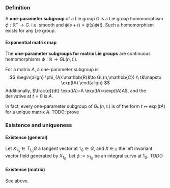 ### Definition
A **one-parameter subgroup** of a Lie group $G$ is a Lie group homomorphism $\phi: \mathbb{R}^+ \to G$.
i.e. smooth and $\phi(s+t)=\phi(s)\phi(t)$.
Such a homomorphism exists for any Lie group.
#### Exponential matrix map
The **one-parameter subgroups for matrix Lie groups** are continuous homomorphisms $\phi: \mathbb{R} \to GL(n,\mathbb{C})$.

For a matrix $A$, a one-parameter subgroup is $$
\begin{align}
\phi_{A}:\mathbb{R}&\to GL(n,\mathbb{C}) \\
t&\mapsto \exp(tA)
\end{align}
$$
Additionally, $\frac{d}{dt} \exp(tA)=A \exp(tA)=\exp(tA)A$, and the derivative at $t=0$ is $A$.

In fact, every one-parameter subgroup of $GL(n,\mathbb{C})$ is of the form $t \mapsto \exp(tA)$ for a unique matrix $A$.
TODO: prove



### Existence and uniqueness
#### Existence (general)
Let $X_{1_{G}} \in T_{1_{G}} G$ a tangent vector at $1_{G} \in G$, and $X \in \mathfrak{g}$ the left invariant vector field generated by $X_{1_{G}}$. Let $\phi:=\gamma_{1_{G}}$ be an integral curve at $1_{G}$.
*TODO*

#### Existence (matrix)
See above.


